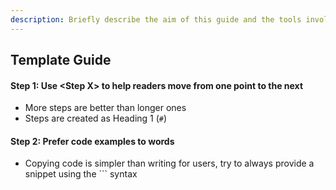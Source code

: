 ```yaml
---
description: Briefly describe the aim of this guide and the tools involved.
---
```


## Template Guide

#### Step 1: Use \<Step X> to help readers move from one point to the next

* More steps are better than longer ones
* Steps are created as Heading 1 (`#`)

#### Step 2: Prefer code examples to words

* Copying code is simpler than writing for users, try to always provide a snippet using the  \`\`\`  syntax
